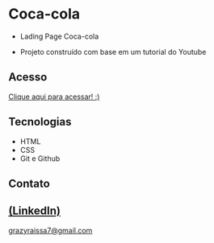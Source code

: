 # Coca-cola
 
 - Lading Page Coca-cola

 - Projeto construído com base em um tutorial do Youtube

## Acesso
 [Clique aqui para acessar! :)](https://landingpagecoca.vercel.app/)

## Tecnologias

- HTML
- CSS
- Git e Github

## Contato
[(LinkedIn)](https://www.linkedin.com/in/grazielly-raissa-pereira-b511342b6?utm_source=share&utm_campaign=share_via&utm_content=profile&utm_medium=android_app)
-----
grazyraissa7@gmail.com
